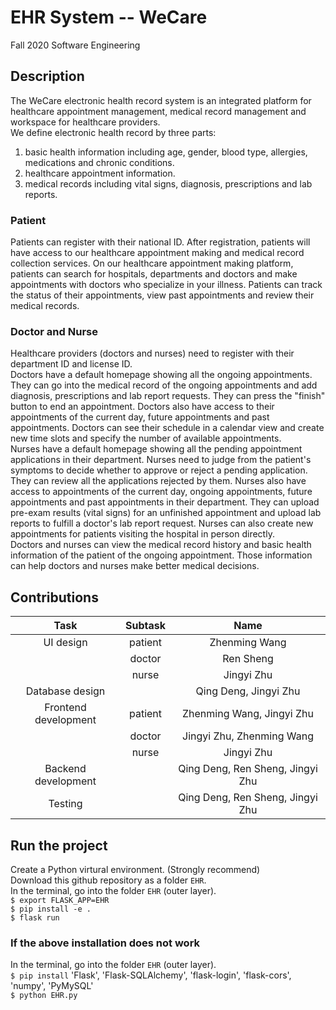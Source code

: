 # EHR System -- WeCare
Fall 2020 Software Engineering
## Description
The WeCare electronic health record system is an integrated platform for healthcare appointment management, medical record management and workspace for healthcare providers. </br>
We define electronic health record by three parts: </br>
1. basic health information including age, gender, blood type, allergies, medications and chronic conditions.</br>
2. healthcare appointment information.</br>
3. medical records including vital signs, diagnosis, prescriptions and lab reports.</br>
### Patient
Patients can register with their national ID. After registration, patients will have access to our healthcare appointment making and medical record collection services. On our healthcare appointment making platform, patients can search for hospitals, departments and doctors and make appointments with doctors who specialize in your illness. Patients can track the status of their appointments, view past appointments and review their medical records. </br>
### Doctor and Nurse
Healthcare providers (doctors and nurses) need to register with their department ID and license ID.</br>
Doctors have a default homepage showing all the ongoing appointments. They can go into the medical record of the ongoing appointments and add diagnosis, prescriptions and lab report requests. They can press the "finish" button to end an appointment. Doctors also have access to their appointments of the current day, future appointments and past appointments. Doctors can see their schedule in a calendar view and create new time slots and specify the number of available appointments.</br>
Nurses have a default homepage showing all the pending appointment applications in their department. Nurses need to judge from the patient's symptoms to decide whether to approve or reject a pending application. They can review all the applications rejected by them. Nurses also have access to appointments of the current day, ongoing appointments, future appointments and past appointments in their department. They can upload pre-exam results (vital signs) for an unfinished appointment and upload lab reports to fulfill a doctor's lab report request. Nurses can also create new appointments for patients visiting the hospital in person directly.</br>
Doctors and nurses can view the medical record history and basic health information of the patient of the ongoing appointment. Those information can help doctors and nurses make better medical decisions.
## Contributions
| Task | Subtask | Name |
| :---: | :---: | :---: |
| UI design | patient | Zhenming Wang |
|  | doctor | Ren Sheng |
|  | nurse | Jingyi Zhu |
| Database design |  | Qing Deng, Jingyi Zhu |
| Frontend development | patient | Zhenming Wang, Jingyi Zhu |
|  | doctor | Jingyi Zhu, Zhenming Wang |
|  | nurse | Jingyi Zhu |
| Backend development |  | Qing Deng, Ren Sheng, Jingyi Zhu |
| Testing |  | Qing Deng, Ren Sheng, Jingyi Zhu |
## Run the project
Create a Python virtural environment. (Strongly recommend)</br>
Download this github repository as a folder `EHR`.</br>
In the terminal, go into the folder `EHR` (outer layer).</br>
`$ export FLASK_APP=EHR` </br>
`$ pip install -e .` </br>
`$ flask run`
### If the above installation does not work
In the terminal, go into the folder `EHR` (outer layer).</br>
`$ pip install` 'Flask', 'Flask-SQLAlchemy', 'flask-login', 'flask-cors', 'numpy', 'PyMySQL' <br>
`$ python EHR.py`
